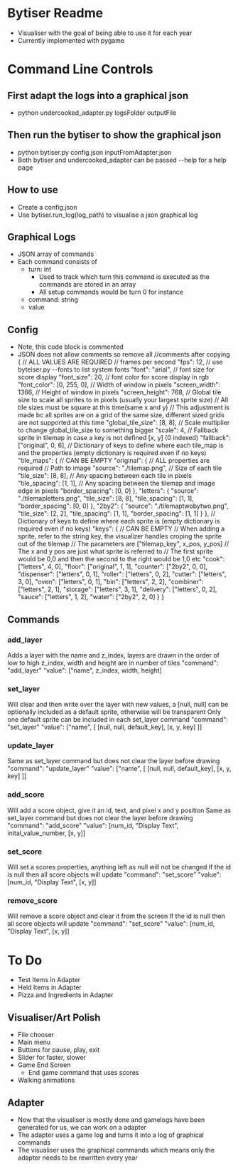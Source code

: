 # Bytiser Readme
- Visualiser with the goal of being able to use it for each year
- Currently implemented with pygame

# Command Line Controls
## First adapt the logs into a graphical json
- python undercooked_adapter.py logsFolder outputFile
## Then run the bytiser to show the graphical json
- python bytiser.py config.json inputFromAdapter.json
- Both bytiser and undercooked_adapter can be passed --help for a help page

## How to use
- Create a config.json
- Use bytiser.run_log(log_path) to visualise a json graphical log

## Graphical Logs
- JSON array of commands
- Each command consists of
    - turn: int
        - Used to track which turn this command is executed as the commands are stored in an array
        - All setup commands would be turn 0 for instance
    - command: string
    - value
## Config
- Note, this code block is commented
- JSON does not allow comments so remove all //comments after copying 
{
    // ALL VALUES ARE REQUIRED
    // frames per second
    "fps": 12,
    // use byteiser.py --fonts to list system fonts
    "font": "arial",
    // font size for score display
    "font_size": 20,
    // font color for score display in rgb
    "font_color": [0, 255, 0],
    // Width of window in pixels
    "screen_width": 1366,
    // Height of window in pixels
    "screen_height": 768,
    // Global tile size to scale all sprites to in pixels (usually your largest sprite size)
    // All tile sizes must be square at this time(same x and y)
    // This adjustment is made bc all sprites are on a grid of the same size, different sized grids are not supported at this time
    "global_tile_size": [8, 8],
    // Scale multiplier to change global_tile_size to something bigger
    "scale": 4,
    // Fallback sprite in tilemap in case a key is not defined [x, y] (0 indexed)
    "fallback": ["original", 0, 6],
    // Dictionary of keys to define where each tile_map is and the properties (empty dictionary is required even if no keys)
    "tile_maps": {
        // CAN BE EMPTY
        "original": {
            // ALL properties are required
            // Path to image
            "source": "./tilemap.png",
            // Size of each tile
            "tile_size": [8, 8],
            // Any spacing between each tile in pixels
            "tile_spacing": [1, 1],
            // Any spacing between the tilemap and image edge in pixels
            "border_spacing": [0, 0]
        },
        "letters": {
            "source": "./tilemapletters.png",
            "tile_size": [8, 8],
            "tile_spacing": [1, 1],
            "border_spacing": [0, 0]
        },
        "2by2": {
            "source": "./tilemaptwobytwo.png",
            "tile_size": [2, 2],
            "tile_spacing": [1, 1],
            "border_spacing": [1, 1]
        }
    },
    // Dictionary of keys to define where each sprite is (empty dictionary is required even if no keys)
    "keys": {
        // CAN BE EMPTY
        // When adding a sprite, refer to the string key, the visualizer handles croping the sprite out of the tilemap
        // The parameters are ["tilemap_key", x_pos, y_pos]
        // The x and y pos are just what sprite is referred to
        // The first sprite would be 0,0 and then the second to the right would be 1,0 etc
        "cook": ["letters", 4, 0],
        "floor": ["original", 1, 1],
        "counter": ["2by2", 0, 0],
        "dispenser": ["letters", 0, 1],
        "roller": ["letters", 0, 2],
        "cutter": ["letters", 3, 0],
        "oven": ["letters", 0, 1],
        "bin": ["letters", 2, 2],
        "combiner": ["letters", 2, 1],
        "storage": ["letters", 3, 1],
        "delivery": ["letters", 0, 2],
        "sauce": ["letters", 1, 2],
        "water": ["2by2", 2, 0]
    }
}

## Commands
### add_layer
Adds a layer with the name and z_index, layers are drawn in the order of low to high z_index, width and height are in number of tiles
"command": "add_layer"
"value": ["name", z_index, width, height]
### set_layer
Will clear and then write over the layer with new values, a [null, null] can be optionally included as a default sprite, otherwise will be transparent
Only one default sprite can be included in each set_layer command
"command": "set_layer"
"value": ["name", [
    [null, null, default_key],
    [x, y, key]
]]
### update_layer
Same as set_layer command but does not clear the layer before drawing
"command": "update_layer"
"value": ["name", [
    [null, null, default_key],
    [x, y, key]
]]
### add_score
Will add a score object, give it an id, text, and pixel x and y position
Same as set_layer command but does not clear the layer before drawing
"command": "add_score"
"value": [num_id, "Display Text", inital_value_number, [x, y]]
### set_score
Will set a scores properties, anything left as null will not be changed
If the id is null then all score objects will update
"command": "set_score"
"value": [num_id, "Display Text", [x, y]] 
### remove_score
Will remove a score object and clear it from the screen
If the id is null then all score objects will update
"command": "set_score"
"value": [num_id, "Display Text", [x, y]]

# To Do
- Test Items in Adapter
- Held Items in Adapter
- Pizza and Ingredients in Adapter
## Visualiser/Art Polish
- File chooser
- Main menu
- Buttons for pause, play, exit
- Slider for faster, slower
- Game End Screen
    - End game command that uses scores
- Walking animations
## Adapter
- Now that the visualiser is mostly done and gamelogs have been generated for us, we can work on a adapter
- The adapter uses a game log and turns it into a log of graphical commands 
- The visualiser uses the graphical commands which means only the adapter needs to be rewritten every year